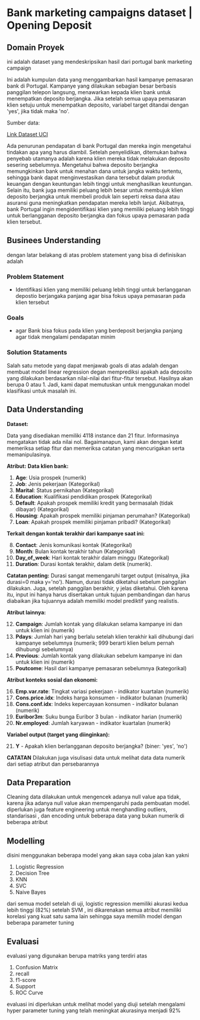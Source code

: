 # Bank marketing campaigns dataset | Opening Deposit

## Domain Proyek

ini adalah dataset yang mendeskripsikan hasil dari portugal bank marketing campaign

Ini adalah kumpulan data yang menggambarkan hasil kampanye pemasaran bank di Portugal. Kampanye yang dilakukan sebagian besar berbasis panggilan telepon langsung, menawarkan kepada klien bank untuk menempatkan deposito berjangka. Jika setelah semua upaya pemasaran klien setuju untuk menempatkan deposito, variabel target ditandai dengan 'yes', jika tidak maka 'no'.

Sumber data:

[Link Dataset UCI](https://archive.ics.uci.edu/ml/datasets/bank+marketing)

Ada penurunan pendapatan di bank Portugal dan mereka ingin mengetahui tindakan apa yang harus diambil. Setelah penyelidikan, ditemukan bahwa penyebab utamanya adalah karena klien mereka tidak melakukan deposito sesering sebelumnya. Mengetahui bahwa deposito berjangka memungkinkan bank untuk menahan dana untuk jangka waktu tertentu, sehingga bank dapat menginvestasikan dana tersebut dalam produk keuangan dengan keuntungan lebih tinggi untuk menghasilkan keuntungan. Selain itu, bank juga memiliki peluang lebih besar untuk membujuk klien deposito berjangka untuk membeli produk lain seperti reksa dana atau asuransi guna meningkatkan pendapatan mereka lebih lanjut. Akibatnya, bank Portugal ingin mengidentifikasi klien yang memiliki peluang lebih tinggi untuk berlangganan deposito berjangka dan fokus upaya pemasaran pada klien tersebut.

## Businees Understanding

dengan latar belakang di atas problem statement yang bisa di definisikan adalah

### Problem Statement

- Identifikasi klien yang memiliki peluang lebih tinggi untuk berlangganan depostio berjangaka panjang agar bisa fokus upaya pemasaran pada klien tersebut

### Goals

- agar Bank bisa fokus pada klien yang berdeposit berjangka panjang agar tidak mengalami pendapatan minim

### Solution Stataments

Salah satu metode yang dapat menjawab goals di atas adalah dengan membuat model linear regression degan memprediksi apakah ada deposito yang dilakukan berdasarkan nilai-nilai dari fitur-fitur tersebut. Hasilnya akan berupa 0 atau 1. Jadi, kami dapat memutuskan untuk menggunakan model klasifikasi untuk masalah ini.

## Data Understanding

**Dataset:**

Data yang disediakan memiliki 4118 instance dan 21 fitur. Informasinya mengatakan tidak ada nilai nol. Bagaimanapun, kami akan dengan ketat memeriksa setiap fitur dan memeriksa catatan yang mencurigakan serta memanipulasinya.

**Atribut:**
**Data klien bank:**

1. **Age**: Usia prospek (numerik)
2. **Job**: Jenis pekerjaan (Kategorikal)
3. **Marital**: Status pernikahan (Kategorikal)
4. **Education**: Kualifikasi pendidikan prospek (Kategorikal)
5. **Default**: Apakah prospek memiliki kredit yang bermasalah (tidak dibayar) (Kategorikal)
6. **Housing**: Apakah prospek memiliki pinjaman perumahan? (Kategorikal)
7. **Loan**: Apakah prospek memiliki pinjaman pribadi? (Kategorikal)

**Terkait dengan kontak terakhir dari kampanye saat ini:**

8. **Contact**: Jenis komunikasi kontak (Kategorikal)
9. **Month**: Bulan kontak terakhir tahun (Kategorikal)
10. **Day_of_week**: Hari kontak terakhir dalam minggu (Kategorikal)
11. **Duration**: Durasi kontak terakhir, dalam detik (numerik).

**Catatan penting:** Durasi sangat memengaruhi target output (misalnya, jika durasi=0 maka y='no'). Namun, durasi tidak diketahui sebelum panggilan dilakukan. Juga, setelah panggilan berakhir, y jelas diketahui. Oleh karena itu, input ini hanya harus disertakan untuk tujuan pembandingan dan harus diabaikan jika tujuannya adalah memiliki model prediktif yang realistis.

**Atribut lainnya:**

12. **Campaign**: Jumlah kontak yang dilakukan selama kampanye ini dan untuk klien ini (numerik)
13. **Pdays**: Jumlah hari yang berlalu setelah klien terakhir kali dihubungi dari kampanye sebelumnya (numerik; 999 berarti klien belum pernah dihubungi sebelumnya)
14. **Previous**: Jumlah kontak yang dilakukan sebelum kampanye ini dan untuk klien ini (numerik)
15. **Poutcome**: Hasil dari kampanye pemasaran sebelumnya (kategorikal)

**Atribut konteks sosial dan ekonomi:**

16. **Emp.var.rate**: Tingkat variasi pekerjaan - indikator kuartalan (numerik)
17. **Cons.price.idx**: Indeks harga konsumen - indikator bulanan (numerik)
18. **Cons.conf.idx**: Indeks kepercayaan konsumen - indikator bulanan (numerik)
19. **Euribor3m**: Suku bunga Euribor 3 bulan - indikator harian (numerik)
20. **Nr.employed**: Jumlah karyawan - indikator kuartalan (numerik)

**Variabel output (target yang diinginkan):**

21. **Y** - Apakah klien berlangganan deposito berjangka? (biner: 'yes', 'no')

**CATATAN**
Dilakukan juga visulisasi data untuk melihat data data numerik dari setiap atribut dan persebarannya

## Data Preparation

Cleaning data dilakukan untuk mengencek adanya null value apa tidak, karena jika adanya null value akan mempengaruhi pada pembuatan model.
diperlukan juga feature engineering untuk menghandling outliers, standarisasi , dan encoding untuk beberapa data yang bukan numerik di beberapa atribut

## Modelling

disini menggunakan beberapa model yang akan saya coba jalan kan yakni

1. Logistic Regression
2. Decision Tree
3. KNN
4. SVC
5. Naive Bayes

dari semua model setelah di uji, logistic regression memiliki akurasi kedua lebih tinggi (82%) setelah SVM , ini dikarenakan semua atribut memiliki korelasi yang kuat satu sama lain sehingga saya memilih model dengan beberapa parameter tuning

## Evaluasi

evaluasi yang digunakan berupa matriks yang terdiri atas

1. Confusion Matrix
2. recall
3. f1-score
4. Support
5. ROC Curve

evaluasi ini diperlukan untuk melihat model yang diuji setelah mengalami hyper parameter tuning yang telah meningkat akurasinya menjadi 92%

